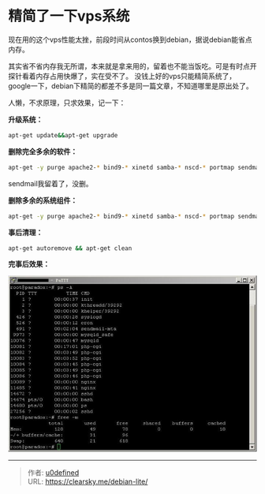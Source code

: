 # 精简了一下vps系统


现在用的这个vps性能太挫，前段时间从contos换到debian，据说debian能省点内存。

其实省不省内存我无所谓，本来就是拿来用的，留着也不能当饭吃。可是有时点开探针看着内存占用快爆了，实在受不了。
没钱上好的vps只能精简系统了，google一下，debian下精简的都差不多是同一篇文章，不知道哪里是原出处了。

人懒，不求原理，只求效果，记一下：

**升级系统：**

```bash
apt-get update&&apt-get upgrade
```

**删除完全多余的软件：**

```bash
apt-get -y purge apache2-* bind9-* xinetd samba-* nscd-* portmap sendmail-* sasl2-bin
```

sendmail我留着了，没删。

**删除多余的系统组件：**

```bash
apt-get -y purge apache2-* bind9-* xinetd samba-* nscd-* portmap sendmail-* sasl2-bin`
```

**事后清理：**

```bash
apt-get autoremove && apt-get clean
```

**完事后效果：**

![putty.jpg](2855228556.jpg "putty.jpg")


---

> 作者: [u0defined](http://clearsky.me/)  
> URL: https://clearsky.me/debian-lite/  

